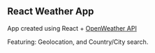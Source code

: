 ## React Weather App

App created using React + [OpenWeather API](https://openweathermap.org/current) 

Featuring: Geolocation, and Country/City search. 


